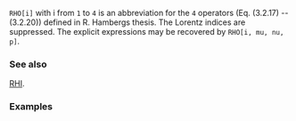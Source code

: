 `RHO[i]` with i from `1` to `4` is an abbreviation for the `4` operators (Eq. (3.2.17) -- (3.2.20)) defined in R. Hambergs thesis. The Lorentz indices are suppressed. The explicit expressions may be recovered by `RHO[i, mu, nu, p]`.

### See also

[RHI](RHI).

### Examples